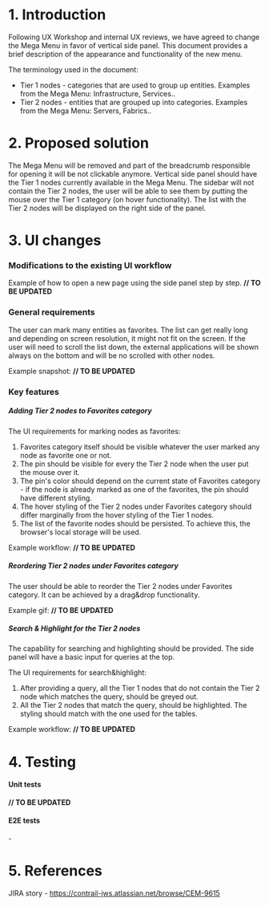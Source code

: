 # 1. Introduction
Following UX Workshop and internal UX reviews, we have agreed to change the Mega Menu in favor of vertical side panel.
This document provides a brief description of the appearance and functionality of the new menu.

The terminology used in the document:
- Tier 1 nodes - categories that are used to group up entities. Examples from the Mega Menu: Infrastructure, Services..
- Tier 2 nodes - entities that are grouped up into categories. Examples from the Mega Menu: Servers, Fabrics..
# 2. Proposed solution
The Mega Menu will be removed and part of the breadcrumb responsible for opening it will be not clickable anymore. Vertical side panel should have the Tier 1 nodes currently available in the Mega Menu.
The sidebar will not contain the Tier 2 nodes, the user will be able to see them by putting the mouse over the Tier 1 category (on hover functionality). The list with the Tier 2 nodes will be displayed on the right side of the panel.
# 3. UI changes

### Modifications to the existing UI workflow
Example of how to open a new page using the side panel step by step. **// TO BE UPDATED**

### General requirements
The user can mark many entities as favorites. 
The list can get really long and depending on screen resolution, it might not fit on the screen. 
If the user will need to scroll the list down, the external applications will be shown always on the bottom and will be no scrolled with other nodes.

Example snapshot: **// TO BE UPDATED**

### Key features
##### Adding Tier 2 nodes to Favorites category
The UI requirements for marking nodes as favorites:
1. Favorites category itself should be visible whatever the user marked any node as favorite one or not.
2. The pin should be visible for every the Tier 2 node when the user put the mouse over it.
3. The pin's color should depend on the current state of Favorites category - if the node is already marked as one of the favorites, the pin should have different styling.
4. The hover styling of the Tier 2 nodes under Favorites category should differ marginally from the hover styling of the Tier 1 nodes.
5. The list of the favorite nodes should be persisted. To achieve this, the browser's local storage will be used.

Example workflow: **// TO BE UPDATED**

##### Reordering Tier 2 nodes under Favorites category
The user should be able to reorder the Tier 2 nodes under Favorites category. It can be achieved by a drag&drop functionality.

Example gif: **// TO BE UPDATED**

##### Search & Highlight for the Tier 2 nodes
The capability for searching and highlighting should be provided. The side panel will have a basic input for queries at the top.

The UI requirements for search&highlight:
1. After providing a query, all the Tier 1 nodes that do not contain the Tier 2 node which matches the query, should be greyed out.
2. All the Tier 2 nodes that match the query, should be highlighted. The styling should match with the one used for the tables.

Example workflow: **// TO BE UPDATED**

# 4. Testing
#### Unit tests
**// TO BE UPDATED**
#### E2E tests
\-

# 5. References
JIRA story - https://contrail-jws.atlassian.net/browse/CEM-9615
